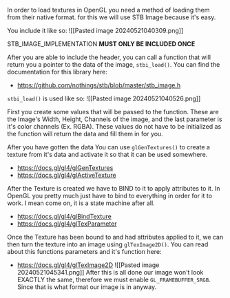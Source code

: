 In order to load textures in OpenGL you need a method of loading them from their native format. for this we will use STB Image because it's easy.

You include it like so:
![[Pasted image 20240521040309.png]]

STB_IMAGE_IMPLEMENTATION **MUST ONLY BE INCLUDED ONCE**

After you are able to include the header, you can call a function that will return you a pointer to the data of the image, `stbi_load()`.
You can find the documentation for this library here: 
- https://github.com/nothings/stb/blob/master/stb_image.h

`stbi_load()` is used like so:
![[Pasted image 20240521040526.png]]

First you create some values that will be passed to the function. These are the Image's Width, Height, Channels of the image, and the last parameter is it's color channels (Ex. RGBA). These values do not have to be initialized as the function will return the data and fill them in for you.

After you have gotten the data You can use `glGenTextures()` to create a texture from it's data and activate it so that it can be used somewhere.
- https://docs.gl/gl4/glGenTextures
- https://docs.gl/gl4/glActiveTexture

After the Texture is created we have to BIND to it to apply attributes to it. In OpenGL you pretty much just have to bind to everything in order for it to work. I mean come on, it is a state machine after all.
- https://docs.gl/gl4/glBindTexture
- https://docs.gl/gl4/glTexParameter

Once the Texture has been bound to and had attributes applied to it, we can then turn the texture into an image using `glTexImage2D()`. You can read about this functions parameters and it's function here:
- https://docs.gl/gl4/glTexImage2D
![[Pasted image 20240521045341.png]]
After this is all done our image won't look EXACTLY the same, therefore we must enable `GL_FRAMEBUFFER_SRGB`. Since that is what format our image is in anyway.